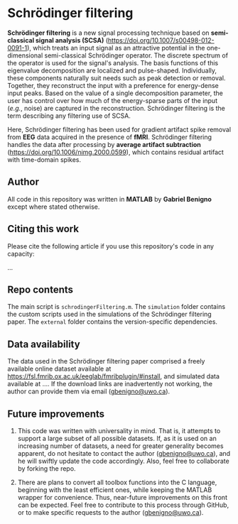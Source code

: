 # Schrödinger filtering

**Schrödinger filtering** is a new signal processing technique based on **semi-classical signal analysis (SCSA)** (https://doi.org/10.1007/s00498-012-0091-1), which treats an input signal as an attractive potential in the one-dimensional semi-classical Schrödinger operator. The discrete spectrum of the operator is used for the signal's analysis. The basis functions of this eigenvalue decomposition are localized and pulse-shaped. Individually, these components naturally suit needs such as peak detection or removal. Together, they reconstruct the input with a preference for energy-dense input peaks. Based on the value of a single decomposition parameter, the user has control over how much of the energy-sparse parts of the input (*e.g.*, noise) are captured in the reconstruction. Schrödinger filtering is the term describing any filtering use of SCSA.

Here, Schrödinger filtering has been used for gradient artifact spike removal from **EEG** data acquired in the presence of **fMRI**. Schrödinger filtering handles the data after processing by **average artifact subtraction** (https://doi.org/10.1006/nimg.2000.0599), which contains residual artifact with time-domain spikes.

## Author

All code in this repository was written in **MATLAB** by **Gabriel Benigno** except where stated otherwise.

## Citing this work

Please cite the following article if you use this repository's code in any capacity:

...

## Repo contents

The main script is `schrodingerFiltering.m`. The `simulation` folder contains the custom scripts used in the simulations of the Schrödinger filtering paper. The `external` folder contains the version-specific dependencies.

## Data availability

The data used in the Schrödinger filtering paper comprised a freely available online dataset available at https://fsl.fmrib.ox.ac.uk/eeglab/fmribplugin/#install, and simulated data available at .... If the download links are inadvertently not working, the author can provide them via email (gbenigno@uwo.ca).

## Future improvements

1. This code was written with universality in mind. That is, it attempts to support a large subset of all possible datasets. If, as it is used on an increasing number of datasets, a need for greater generality becomes apparent, do not hesitate to contact the author (gbenigno@uwo.ca), and he will swiftly update the code accordingly. Also, feel free to collaborate by forking the repo.

2. There are plans to convert all toolbox functions into the C language, beginning with the least efficient ones, while keeping the MATLAB wrapper for convenience. Thus, near-future improvements on this front can be expected. Feel free to contribute to this process through GitHub, or to make specific requests to the author (gbenigno@uwo.ca).
